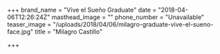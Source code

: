 +++
brand_name = "Vive el Sueño Graduate"
date = "2018-04-06T12:26:24Z"
masthead_image = ""
phone_number = "Unavailable"
teaser_image = "/uploads/2018/04/06/milagro-graduate-vive-el-sueno-face.jpg"
title = "Milagro Castillo"

+++
